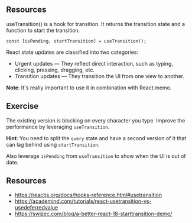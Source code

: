 ## Resources

useTransition() is a hook for transition. It returns the transition state and a function to start the transition.

```
const [isPending, startTransition] = useTransition();
```

React state updates are classified into two categories:

- Urgent updates — They reflect direct interaction, such as typing, clicking, pressing, dragging, etc.
- Transition updates — They transition the UI from one view to another.

**Note**: It's really important to use it in combination with React.memo.

## Exercise

The existing version is blocking on every character you type. Improve the performance by leveraging `useTransition`.

**Hint**: You need to split the `query` state and have a second version of it that can lag behind using `startTransition`.

Also leverage `isPending` from `useTransition` to show when the UI is out of date.

## Resources

- https://reactjs.org/docs/hooks-reference.html#usetransition
- https://academind.com/tutorials/react-usetransition-vs-usedeferredvalue
- https://swizec.com/blog/a-better-react-18-starttransition-demo/
